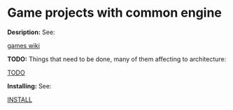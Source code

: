 Game projects with common engine
================================

**Desription:** See:

[games wiki](https://github.com/mkoskim/games/wiki)

**TODO:** Things that need to be done, many of them affecting to architecture:

[TODO](https://github.com/mkoskim/games/blob/master/engine/doc/TODO)

**Installing:** See:

[INSTALL](https://github.com/mkoskim/games/blob/master/INSTALL)

